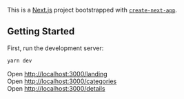 This is a [Next.js](https://nextjs.org/) project bootstrapped with [`create-next-app`](https://github.com/vercel/next.js/tree/canary/packages/create-next-app).

## Getting Started

First, run the development server:

```bash
yarn dev
```

Open [http://localhost:3000/landing](http://localhost:3000/landing)  
Open [http://localhost:3000/categories](http://localhost:3000/categories)  
Open [http://localhost:3000/details](http://localhost:3000/details)  